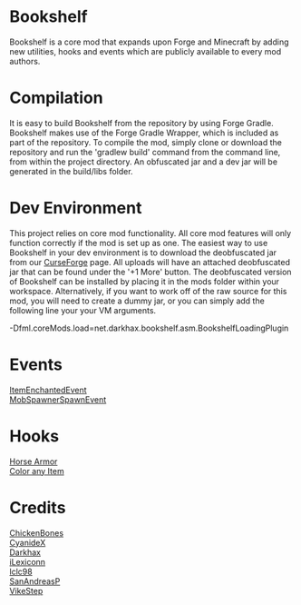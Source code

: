Bookshelf
=========
Bookshelf is a core mod that expands upon Forge and Minecraft by adding new utilities, hooks and events which are publicly available to every mod authors. 

Compilation
===========
It is easy to build Bookshelf from the repository by using Forge Gradle. Bookshelf makes use of the Forge Gradle Wrapper, which is included as part of the repository. To compile the mod, simply clone or download the repository and run the 'gradlew build' command from the command line, from within the project directory. An obfuscated jar and a dev jar will be generated in the build/libs folder. 

Dev Environment
===============
This project relies on core mod functionality. All core mod features will only function correctly if the mod is set up as one. The easiest way to use Bookshelf in your dev environment is to download the deobfuscated jar from our [CurseForge](http://minecraft.curseforge.com/projects/bookshelf/files) page. All uploads will have an attached deobfuscated jar that can be found under the '+1 More' button. The deobfuscated version of Bookshelf can be installed by placing it in the mods folder within your workspace. Alternatively, if you want to work off of the raw source for this mod, you will need to create a dummy jar, or you can simply add the following line your your VM arguments.

-Dfml.coreMods.load=net.darkhax.bookshelf.asm.BookshelfLoadingPlugin      

Events
======
[ItemEnchantedEvent](https://github.com/Darkhax-Minecraft/Bookshelf/blob/master/src/main/java/net/darkhax/bookshelf/event/ItemEnchantedEvent.java)  
[MobSpawnerSpawnEvent](https://github.com/Darkhax-Minecraft/Bookshelf/blob/master/src/main/java/net/darkhax/bookshelf/event/MobSpawnerSpawnEvent.java)  

Hooks
=====
[Horse Armor](https://github.com/Darkhax-Minecraft/Bookshelf/blob/master/src/main/java/net/darkhax/bookshelf/items/ItemHorseArmor.java)  
[Color any Item](https://github.com/Darkhax-Minecraft/Bookshelf/blob/master/src/main/java/net/darkhax/bookshelf/util/Utilities.java#L737-L774)  

Credits
=======
[ChickenBones](https://twitter.com/ChickenBones2)  
[CyanideX](https://twitter.com/theCyanideX)  
[Darkhax](https://twitter.com/Darkh4x)  
[iLexiconn](https://twitter.com/iLexiconn)   
[lclc98](https://twitter.com/lclc98)  
[SanAndreasP](https://twitter.com/SanAndreasP)  
[VikeStep](https://twitter.com/VikeStep)   
